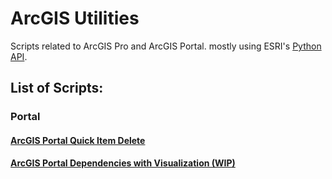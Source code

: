 # ArcGIS Utilities
Scripts related to ArcGIS Pro and ArcGIS Portal. mostly using ESRI's [Python API](https://developers.arcgis.com/python/).

## List of Scripts:
### Portal
#### [ArcGIS Portal Quick Item Delete](https://github.com/oxyppgyn/ArcGIS-util/tree/3c29683c88cdc4f89c619b86b5dd5cecd2305637/Portal/portalQuickDelete)
#### [ArcGIS Portal Dependencies with Visualization (WIP)](https://github.com/oxyppgyn/ArcGIS-util/tree/3c29683c88cdc4f89c619b86b5dd5cecd2305637/Portal/portalDependenciesVisualization)
